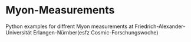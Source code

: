 # Myon-Measurements
Python examples for diffrent Myon measurements at Friedrich-Alexander-Universität Erlangen-Nürnber(esfz Cosmic-Forschungswoche)
